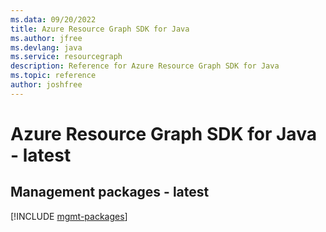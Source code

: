 ```yaml
---
ms.data: 09/20/2022
title: Azure Resource Graph SDK for Java
ms.author: jfree
ms.devlang: java
ms.service: resourcegraph
description: Reference for Azure Resource Graph SDK for Java
ms.topic: reference
author: joshfree
---
```

# Azure Resource Graph SDK for Java - latest

## Management packages - latest
[!INCLUDE [mgmt-packages](resource-graph-mgmt-index.md)]